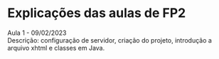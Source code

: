 # **Explicações das aulas de FP2**  
Aula 1 - 09/02/2023  
Descrição: configuração de servidor, criação do projeto, introdução a arquivo xhtml e classes em Java.
